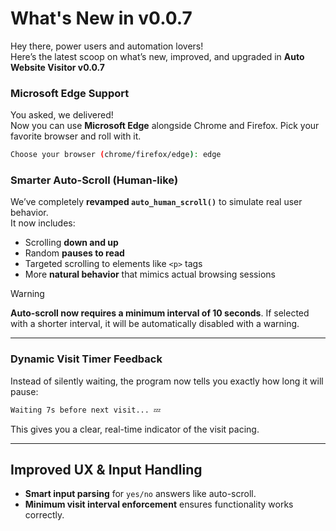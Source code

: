 # What's New in v0.0.7

Hey there, power users and automation lovers!  
Here’s the latest scoop on what’s new, improved, and upgraded in **Auto Website Visitor v0.0.7**

### Microsoft Edge Support  
You asked, we delivered!  
Now you can use **Microsoft Edge** alongside Chrome and Firefox. Pick your favorite browser and roll with it.

```bash
Choose your browser (chrome/firefox/edge): edge
```

### Smarter Auto-Scroll (Human-like)  
We’ve completely **revamped `auto_human_scroll()`** to simulate real user behavior.  
It now includes:
- Scrolling **down and up**
- Random **pauses to read**
- Targeted scrolling to elements like `<p>` tags
- More **natural behavior** that mimics actual browsing sessions  

> [!WARNING]
> **Auto-scroll now requires a minimum interval of 10 seconds**. If selected with a shorter interval, it will be automatically disabled with a warning.

---

### Dynamic Visit Timer Feedback  
Instead of silently waiting, the program now tells you exactly how long it will pause:

```bash
Waiting 7s before next visit... 💤
```

This gives you a clear, real-time indicator of the visit pacing.

---

## Improved UX & Input Handling

- **Smart input parsing** for `yes/no` answers like auto-scroll.
- **Minimum visit interval enforcement** ensures functionality works correctly.

